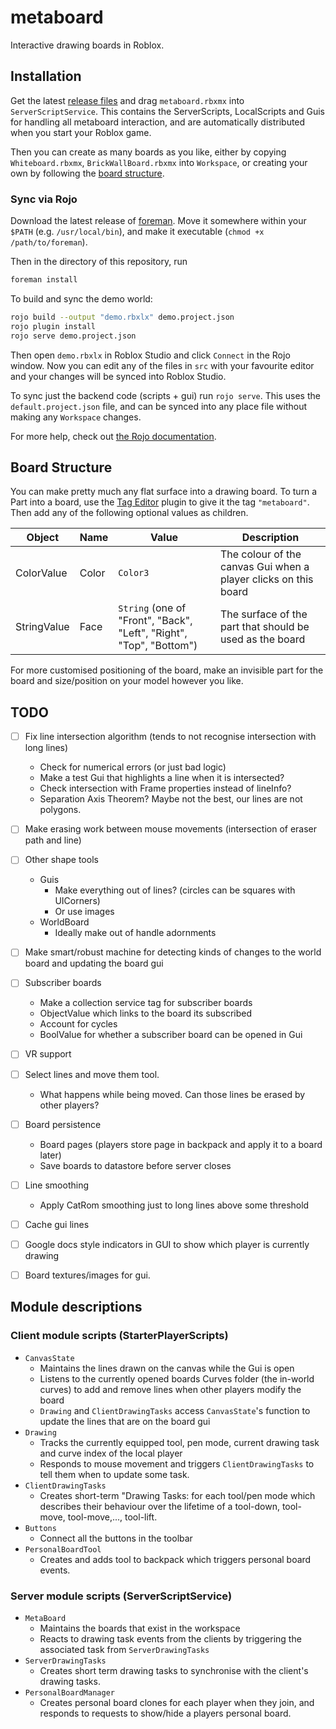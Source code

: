 # metaboard

Interactive drawing boards in Roblox.

## Installation

Get the latest [release files](https://github.com/metauni/metaboard/releases)
and drag `metaboard.rbxmx` into `ServerScriptService`. This contains
the ServerScripts, LocalScripts and Guis for handling all metaboard interaction,
and are automatically distributed when you start your Roblox game.

Then you can create as many boards as you like, either by copying `Whiteboard.rbxmx`,
`BrickWallBoard.rbxmx` into `Workspace`, or creating your own by following the
[board structure](##-board-structure).

### Sync via Rojo

Download the latest release of [foreman](https://github.com/Roblox/foreman).
Move it somewhere within your `$PATH` (e.g. `/usr/local/bin`), and make it executable (`chmod +x /path/to/foreman`).

Then in the directory of this repository,
run
```bash
foreman install
```

To build and sync the demo world:
```bash
rojo build --output "demo.rbxlx" demo.project.json
rojo plugin install
rojo serve demo.project.json
```
Then open `demo.rbxlx` in Roblox Studio and click `Connect` in the Rojo window.
Now you can edit any of the files in `src` with your favourite editor and your
changes will be synced into Roblox Studio.

To sync just the backend code (scripts + gui) run `rojo serve`.
This uses the `default.project.json` file, and can be synced into any
place file without making any `Workspace` changes.

For more help, check out [the Rojo documentation](https://rojo.space/docs).

## Board Structure

You can make pretty much any flat surface into a drawing board.
To turn a Part into a board, use the [Tag Editor](https://devforum.roblox.com/t/tag-editor-plugin/101465)
plugin to give it the tag `"metaboard"`. Then add any of the following optional
values as children.

| Object      | Name        | Value | Description |
| ----------- | ----------- | ----------- | ----- |
| ColorValue  | Color       | `Color3`| The colour of the canvas Gui when a player clicks on this board |
| StringValue | Face        | `String` (one of "Front", "Back", "Left", "Right", "Top", "Bottom") | The surface of the part that should be used as the board |

For more customised positioning of the board, make an invisible part for the board and size/position on your model however you like.

## TODO
- [ ] Fix line intersection algorithm (tends to not recognise intersection with long lines)
	- Check for numerical errors (or just bad logic)
	- Make a test Gui that highlights a line when it is intersected?
	- Check intersection with Frame properties instead of lineInfo?
	- Separation Axis Theorem? Maybe not the best, our lines are not polygons.

- [ ] Make erasing work between mouse movements (intersection of eraser path and line)

- [ ] Other shape tools
	- Guis
		- Make everything out of lines? (circles can be squares with UICorners)
		- Or use images
	- WorldBoard
		- Ideally make out of handle adornments

- [ ] Make smart/robust machine for detecting kinds of changes to the world board and updating the board gui

- [ ] Subscriber boards
	- Make a collection service tag for subscriber boards
	- ObjectValue which links to the board its subscribed
	- Account for cycles
	- BoolValue for whether a subscriber board can be opened in Gui

- [ ] VR support

- [ ] Select lines and move them tool.
	- What happens while being moved. Can those lines be erased by other players?

- [ ] Board persistence
	- Board pages (players store page in backpack and apply it to a board later)
	- Save boards to datastore before server closes

- [ ] Line smoothing
	- Apply CatRom smoothing just to long lines above some threshold

- [ ] Cache gui lines

- [ ] Google docs style indicators in GUI to show which player is currently drawing

- [ ] Board textures/images for gui.

## Module descriptions

### Client module scripts (StarterPlayerScripts)
- `CanvasState`
	- Maintains the lines drawn on the canvas while the Gui is open
	- Listens to the currently opened boards Curves folder (the in-world curves)
		to add and remove lines when other players modify the board
	- `Drawing` and `ClientDrawingTasks` access `CanvasState`'s function to update
		the lines that are on the board gui
- `Drawing`
	- Tracks the currently equipped tool, pen mode, current drawing task and curve index of the local player
	- Responds to mouse movement and triggers `ClientDrawingTasks` to tell them when to update some task.
- `ClientDrawingTasks`
	- Creates short-term "Drawing Tasks: for each tool/pen mode which describes their behaviour
		over the lifetime of a tool-down, tool-move, tool-move,..., tool-lift.
- `Buttons`
	- Connect all the buttons in the toolbar
- `PersonalBoardTool`
	- Creates and adds tool to backpack which triggers personal board events.

### Server module scripts (ServerScriptService)
- `MetaBoard`
	- Maintains the boards that exist in the workspace
	- Reacts to drawing task events from the clients by triggering the associated task
		from `ServerDrawingTasks`
- `ServerDrawingTasks`
	- Creates short term drawing tasks to synchronise with the client's drawing tasks.
- `PersonalBoardManager`
	- Creates personal board clones for each player when they join, and responds to
		requests to show/hide a players personal board.


